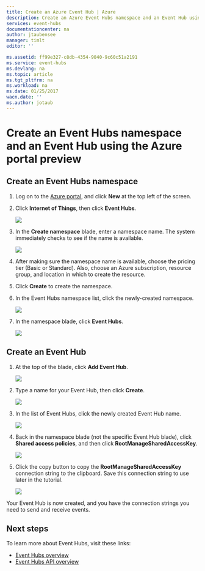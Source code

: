 ```yaml
---
title: Create an Azure Event Hub | Azure
description: Create an Azure Event Hubs namespace and an Event Hub using the Azure portal preview
services: event-hubs
documentationcenter: na
author: jtaubensee
manager: timlt
editor: ''

ms.assetid: ff99e327-c8db-4354-9040-9c60c51a2191
ms.service: event-hubs
ms.devlang: na
ms.topic: article
ms.tgt_pltfrm: na
ms.workload: na
ms.date: 01/25/2017
wacn.date: ''
ms.author: jotaub
---
```


# Create an Event Hubs namespace and an Event Hub using the Azure portal preview

## Create an Event Hubs namespace

1. Log on to the [Azure portal][Azure portal], and click **New** at the top left of the screen.

2. Click **Internet of Things**, then click **Event Hubs**.

    ![](./media/event-hubs-create/create-event-hub9.png)

3. In the **Create namespace** blade, enter a namespace name. The system immediately checks to see if the name is available.

    ![](./media/event-hubs-create/create-event-hub1.png)

4. After making sure the namespace name is available, choose the pricing tier (Basic or Standard). Also, choose an Azure subscription, resource group, and location in which to create the resource. 

5. Click **Create** to create the namespace.

6. In the Event Hubs namespace list, click the newly-created namespace.      

    ![](./media/event-hubs-create/create-event-hub2.png)

7. In the namespace blade, click **Event Hubs**.

    ![](./media/event-hubs-create/create-event-hub3.png)

## Create an Event Hub

1. At the top of the blade, click **Add Event Hub**.

    ![](./media/event-hubs-create/create-event-hub4.png)

2. Type a name for your Event Hub, then click **Create**.

    ![](./media/event-hubs-create/create-event-hub5.png)

3. In the list of Event Hubs, click the newly created Event Hub name. 

     ![](./media/event-hubs-create/create-event-hub6.png)

4. Back in the namespace blade (not the specific Event Hub blade), click **Shared access policies**, and then click **RootManageSharedAccessKey**.

     ![](./media/event-hubs-create/create-event-hub7.png)

5. Click the copy button to copy the **RootManageSharedAccessKey** connection string to the clipboard. Save this connection string to use later in the tutorial.

     ![](./media/event-hubs-create/create-event-hub8.png)

Your Event Hub is now created, and you have the connection strings you need to send and receive events.

## Next steps
To learn more about Event Hubs, visit these links:

* [Event Hubs overview](./event-hubs-overview.md)
* [Event Hubs API overview](./event-hubs-api-overview.md)

[Azure portal]: https://portal.azure.cn/